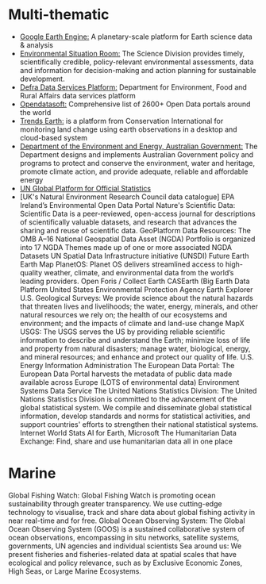 # Multi-thematic
* [Google Earth Engine:](https://earthengine.google.com/) A planetary-scale platform for Earth science data & analysis
* [Environmental Situation Room:](https://environmentlive.unep.org/wesr/) The Science Division provides timely, scientifically credible, policy-relevant environmental assessments, data and information for decision-making and action planning for sustainable development.
* [Defra Data Services Platform:](https://environment.data.gov.uk/) Department for Environment, Food and Rural Affairs data services platform
* [Opendatasoft:](https://www.opendatasoft.com/) Comprehensive list of 2600+ Open Data portals around the world
* [Trends Earth:](http://trends.earth/docs/en/index.html) is a platform from Conservation International for monitoring land change using earth observations in a desktop and cloud-based system
* [Department of the Environment and Energy, Australian Government:](http://www.environment.gov.au/about-us/environmental-information-data/open-data) The Department designs and implements Australian Government policy and programs to protect and conserve the environment, water and heritage, promote climate action, and provide adequate, reliable and affordable energy
* [UN Global Platform for Official Statistics](https://marketplace.officialstatistics.org/)
* [UK's Natural Environment Research Council data catalogue]
EPA Ireland’s Environmental Open Data Portal
Nature's Scientific Data: Scientific Data is a peer-reviewed, open-access journal for descriptions of scientifically valuable datasets, and research that advances the sharing and reuse of scientific data.
GeoPlatform Data Resources: The OMB A–16 National Geospatial Data Asset (NGDA) Portfolio is organized into 17 NGDA Themes made up of one or more associated NGDA Datasets
UN Spatial Data Infrastructure initiative (UNSDI)
Future Earth
Earth Map
PlanetOS: Planet OS delivers streamlined access to high-quality weather, climate, and environmental data from the world’s leading providers.
Open Foris / Collect Earth
CASEarth (Big Earth Data Platform
United States Environmental Protection Agency
Earth Explorer
U.S. Geological Surveys: We provide science about the natural hazards that threaten lives and livelihoods; the water, energy, minerals, and other natural resources we rely on; the health of our ecosystems and environment; and the impacts of climate and land-use change
MapX
USGS: The USGS serves the US by providing reliable scientific information to describe and understand the Earth; minimize loss of life and property from natural disasters; manage water, biological, energy, and mineral resources; and enhance and protect our quality of life.
U.S. Energy Information Administration
The European Data Portal: The European Data Portal harvests the metadata of public data made available across Europe (LOTS of environmental data)
Environment Systems Data Service
The United Nations Statistics Division: The United Nations Statistics Division is committed to the advancement of the global statistical system. We compile and disseminate global statistical information, develop standards and norms for statistical activities, and support countries' efforts to strengthen their national statistical systems.
Internet World Stats
AI for Earth, Microsoft
The Humanitarian Data Exchange: Find, share and use humanitarian data all in one place

# Marine
Global Fishing Watch: Global Fishing Watch is promoting ocean sustainability through greater transparency. We use cutting-edge technology to visualise, track and share data about global fishing activity in near real-time and for free.
Global Ocean Observing System: The Global Ocean Observing System (GOOS) is a sustained collaborative system of ocean observations, encompassing in situ networks, satellite systems, governments, UN agencies and individual scientists
Sea around us: We present fisheries and fisheries-related data at spatial scales that have ecological and policy relevance, such as by Exclusive Economic Zones, High Seas, or Large Marine Ecosystems.
